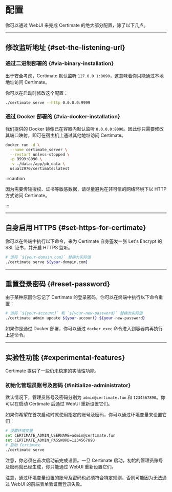 ﻿# 配置

你可以通过 WebUI 来完成 Certimate 的绝大部分配置，除了以下几点。

---

## 修改监听地址 {#set-the-listening-url}

### 通过二进制部署的 {#via-binary-installation}

出于安全考虑，Certimate 默认监听 `127.0.0.1:8090`，这意味着你只能通过本地地址访问 Certimate。

你可以在启动时修改这个配置：

```bash
./certimate serve --http 0.0.0.0:9999
```

### 通过 Docker 部署的 {#via-docker-installation}

我们提供的 Docker 镜像已在容器内默认监听 `0.0.0.0:8090`。因此你只需要修改其端口映射，即可在宿主机上通过其他地址访问 Certimate。

```bash
docker run -d \
  --name certimate_server \
  --restart unless-stopped \
  -p 9999:8090 \
  -v ./data:/app/pb_data \
  usual2970/certimate:latest
```

:::caution

因为需要传输授权、证书等敏感数据，请尽量避免在非可信的网络环境下以 HTTP 方式访问 Certimate。

:::

---

## 自身启用 HTTPS {#set-https-for-certimate}

你可以在终端中执行以下命令，来为 Certimate 自身签发一张 Let's Encrypt 的 SSL 证书，并开启 HTTPS 监听。

```bash
# 请将 `${your-domain.com}` 替换为实际值
./certimate serve ${your-domain.com}
```

---

## 重置登录密码 {#reset-password}

由于某种原因你忘记了 Certimate 的登录密码，你可以在终端中执行以下命令重置：

```bash
# 请将 `${your-account}` 和 `${your-new-password}` 替换为实际值
./certimate admin update ${your-account} ${your-new-password}
```

如果你是通过 Docker 部署，你可以通过 `docker exec` 命令进入到容器内再执行上述命令。

---

## 实验性功能 {#experimental-features}

Certimate 提供了一些仍未稳定的实验性功能。

### 初始化管理员账号及密码 {#initialize-administrator}

默认情况下，管理员账号及密码分别为 `admin@certimate.fun` 和 `1234567890`。你可以在启动 Certimate 后通过 WebUI 重新设置它们。

如果你希望在首次启动时就使用指定的账号及密码，你可以通过环境变量来设置它们：

```bash
# 设置环境变量
set CERTIMATE_ADMIN_USERNAME=admin@certimate.fun
set CERTIMATE_ADMIN_PASSWORD=1234567890
# 启动 Certimate
./certimate serve
```

注意，你必须在首次启动前完成设置。一旦 Certimate 启动，初始的管理员账号及密码就已经生成，你只能通过 WebUI 重新设置它们。

注意，通过环境变量设置的账号及密码也必须符合特定规则，否则可能因为无法通过 WebUI 的前端表单验证而登录失败。
